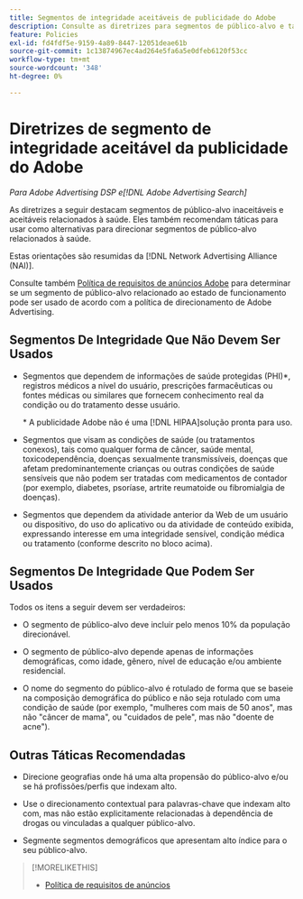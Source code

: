```yaml
---
title: Segmentos de integridade aceitáveis de publicidade do Adobe
description: Consulte as diretrizes para segmentos de público-alvo e táticas aceitáveis relacionadas à integridade para usar como alternativas para direcionar segmentos de público-alvo relacionados à integridade.
feature: Policies
exl-id: fd4fdf5e-9159-4a89-8447-12051deae61b
source-git-commit: 1c13874967ec4ad264e5fa6a5e0dfeb6120f53cc
workflow-type: tm+mt
source-wordcount: '348'
ht-degree: 0%

---
```


# Diretrizes de segmento de integridade aceitável da publicidade do Adobe

*Para Adobe Advertising DSP e[!DNL Adobe Advertising Search]*

As diretrizes a seguir destacam segmentos de público-alvo inaceitáveis e aceitáveis relacionados à saúde. Eles também recomendam táticas para usar como alternativas para direcionar segmentos de público-alvo relacionados à saúde.

Estas orientações são resumidas da [!DNL Network Advertising Alliance (NAI)].

Consulte também [Política de requisitos de anúncios Adobe](/help/policies/ad-requirements-policy.md) para determinar se um segmento de público-alvo relacionado ao estado de funcionamento pode ser usado de acordo com a política de direcionamento de Adobe Advertising.

## Segmentos De Integridade Que Não Devem Ser Usados

* Segmentos que dependem de informações de saúde protegidas (PHI)\*, registros médicos a nível do usuário, prescrições farmacêuticas ou fontes médicas ou similares que fornecem conhecimento real da condição ou do tratamento desse usuário.

   \* A publicidade Adobe não é uma [!DNL HIPAA]solução pronta para uso.

* Segmentos que visam as condições de saúde (ou tratamentos conexos), tais como qualquer forma de câncer, saúde mental, toxicodependência, doenças sexualmente transmissíveis, doenças que afetam predominantemente crianças ou outras condições de saúde sensíveis que não podem ser tratadas com medicamentos de contador (por exemplo, diabetes, psoríase, artrite reumatoide ou fibromialgia de doenças).

* Segmentos que dependem da atividade anterior da Web de um usuário ou dispositivo, do uso do aplicativo ou da atividade de conteúdo exibida, expressando interesse em uma integridade sensível, condição médica ou tratamento (conforme descrito no bloco acima).

## Segmentos De Integridade Que Podem Ser Usados

Todos os itens a seguir devem ser verdadeiros:

* O segmento de público-alvo deve incluir pelo menos 10% da população direcionável.

* O segmento de público-alvo depende apenas de informações demográficas, como idade, gênero, nível de educação e/ou ambiente residencial.

* O nome do segmento do público-alvo é rotulado de forma que se baseie na composição demográfica do público e não seja rotulado com uma condição de saúde (por exemplo, &quot;mulheres com mais de 50 anos&quot;, mas não &quot;câncer de mama&quot;, ou &quot;cuidados de pele&quot;, mas não &quot;doente de acne&quot;).

## Outras Táticas Recomendadas

* Direcione geografias onde há uma alta propensão do público-alvo e/ou se há profissões/perfis que indexam alto.

* Use o direcionamento contextual para palavras-chave que indexam alto com, mas não estão explicitamente relacionadas à dependência de drogas ou vinculadas a qualquer público-alvo.

* Segmente segmentos demográficos que apresentam alto índice para o seu público-alvo.

>[!MORELIKETHIS]
>
>* [Política de requisitos de anúncios](/help/policies/ad-requirements-policy.md)

